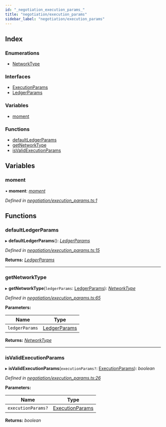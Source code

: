 ```yaml
---
id: "_negotiation_execution_params_"
title: "negotiation/execution_params"
sidebar_label: "negotiation/execution_params"
---
```


## Index

### Enumerations

* [NetworkType](../enums/_negotiation_execution_params_.networktype.md)

### Interfaces

* [ExecutionParams](../interfaces/_negotiation_execution_params_.executionparams.md)
* [LedgerParams](../interfaces/_negotiation_execution_params_.ledgerparams.md)

### Variables

* [moment](_negotiation_execution_params_.md#moment)

### Functions

* [defaultLedgerParams](_negotiation_execution_params_.md#defaultledgerparams)
* [getNetworkType](_negotiation_execution_params_.md#getnetworktype)
* [isValidExecutionParams](_negotiation_execution_params_.md#isvalidexecutionparams)

## Variables

###  moment

• **moment**: *[moment](_negotiation_execution_params_.md#moment)*

*Defined in [negotiation/execution_params.ts:1](https://github.com/comit-network/comit-js-sdk/blob/d75521e/src/negotiation/execution_params.ts#L1)*

## Functions

###  defaultLedgerParams

▸ **defaultLedgerParams**(): *[LedgerParams](../interfaces/_negotiation_execution_params_.ledgerparams.md)*

*Defined in [negotiation/execution_params.ts:15](https://github.com/comit-network/comit-js-sdk/blob/d75521e/src/negotiation/execution_params.ts#L15)*

**Returns:** *[LedgerParams](../interfaces/_negotiation_execution_params_.ledgerparams.md)*

___

###  getNetworkType

▸ **getNetworkType**(`ledgerParams`: [LedgerParams](../interfaces/_negotiation_execution_params_.ledgerparams.md)): *[NetworkType](../enums/_negotiation_execution_params_.networktype.md)*

*Defined in [negotiation/execution_params.ts:65](https://github.com/comit-network/comit-js-sdk/blob/d75521e/src/negotiation/execution_params.ts#L65)*

**Parameters:**

Name | Type |
------ | ------ |
`ledgerParams` | [LedgerParams](../interfaces/_negotiation_execution_params_.ledgerparams.md) |

**Returns:** *[NetworkType](../enums/_negotiation_execution_params_.networktype.md)*

___

###  isValidExecutionParams

▸ **isValidExecutionParams**(`executionParams?`: [ExecutionParams](../interfaces/_negotiation_execution_params_.executionparams.md)): *boolean*

*Defined in [negotiation/execution_params.ts:26](https://github.com/comit-network/comit-js-sdk/blob/d75521e/src/negotiation/execution_params.ts#L26)*

**Parameters:**

Name | Type |
------ | ------ |
`executionParams?` | [ExecutionParams](../interfaces/_negotiation_execution_params_.executionparams.md) |

**Returns:** *boolean*
